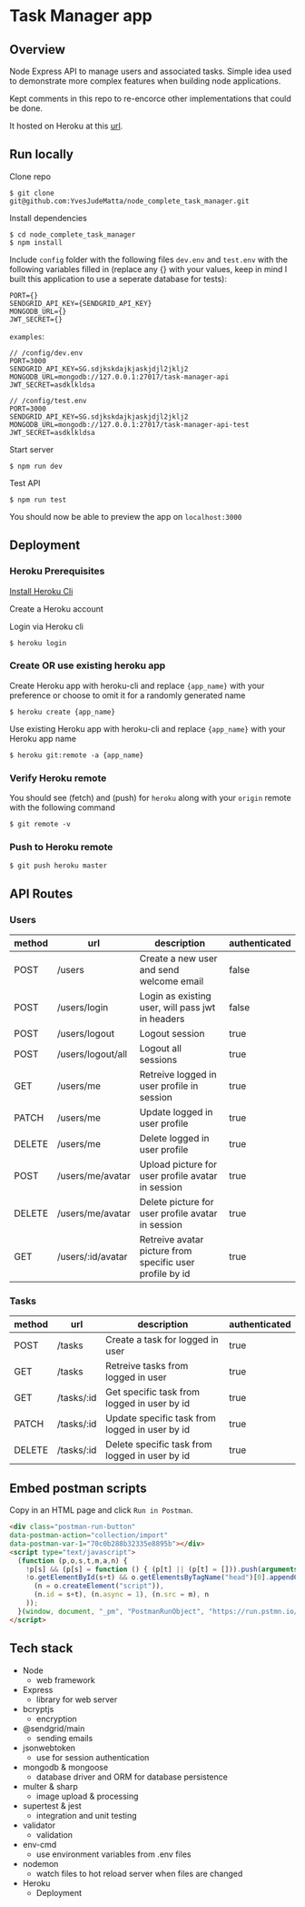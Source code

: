 # Task Manager app

## Overview

Node Express API to manage users and associated tasks. Simple idea used to demonstrate more complex features when building node applications.

Kept comments in this repo to re-encorce other implementations that could be done.

It hosted on Heroku at this [url][hosted-url].

## Run locally

Clone repo

```
$ git clone git@github.com:YvesJudeMatta/node_complete_task_manager.git
```

Install dependencies

```
$ cd node_complete_task_manager
$ npm install
```

Include `config` folder with the following files `dev.env` and `test.env` with the following variables filled in (replace any {} with your values, keep in mind I built this application to use a seperate database for tests):

```
PORT={}
SENDGRID_API_KEY={SENDGRID_API_KEY}
MONGODB_URL={}
JWT_SECRET={}
```

`examples`:

```
// /config/dev.env
PORT=3000
SENDGRID_API_KEY=SG.sdjkskdajkjaskjdjl2jklj2
MONGODB_URL=mongodb://127.0.0.1:27017/task-manager-api
JWT_SECRET=asdklkldsa
```

```
// /config/test.env
PORT=3000
SENDGRID_API_KEY=SG.sdjkskdajkjaskjdjl2jklj2
MONGODB_URL=mongodb://127.0.0.1:27017/task-manager-api-test
JWT_SECRET=asdklkldsa
```

Start server

```
$ npm run dev
```

Test API

```
$ npm run test
```

You should now be able to preview the app on `localhost:3000`

## Deployment

### Heroku Prerequisites

[Install Heroku Cli][install-heroku]

Create a Heroku account

Login via Heroku cli

```
$ heroku login
```

### Create OR use existing heroku app

Create Heroku app with heroku-cli and replace `{app_name}` with your preference or choose to omit it for a randomly generated name

```
$ heroku create {app_name}
```

Use existing Heroku app with heroku-cli and replace `{app_name}` with your Heroku app name

```
$ heroku git:remote -a {app_name}
```

### Verify Heroku remote

You should see (fetch) and (push) for `heroku` along with your `origin` remote with the following command

```
$ git remote -v
```

### Push to Heroku remote

```
$ git push heroku master
```

## API Routes

### Users

method|url|description|authenticated
---|---|---|---
POST|/users|Create a new user and send welcome email|false
POST|/users/login|Login as existing user, will pass jwt in headers|false
POST|/users/logout|Logout session|true
POST|/users/logout/all|Logout all sessions|true
GET|/users/me|Retreive logged in user profile in session|true
PATCH|/users/me|Update logged in user profile |true
DELETE|/users/me|Delete logged in user profile|true
POST|/users/me/avatar|Upload picture for user profile avatar in session|true
DELETE|/users/me/avatar|Delete picture for user profile avatar in session|true
GET|/users/:id/avatar|Retreive avatar picture from specific user profile by id|true


### Tasks

method|url|description|authenticated
---|---|---|---
POST|/tasks|Create a task for logged in user|true
GET|/tasks|Retreive tasks from logged in user|true
GET|/tasks/:id|Get specific task from logged in user by id|true
PATCH|/tasks/:id|Update specific task from logged in user by id|true
DELETE|/tasks/:id|Delete specific task from logged in user by id|true

## Embed postman scripts

Copy in an HTML page and click `Run in Postman`.

```html
<div class="postman-run-button"
data-postman-action="collection/import"
data-postman-var-1="70c0b288b32335e8895b"></div>
<script type="text/javascript">
  (function (p,o,s,t,m,a,n) {
    !p[s] && (p[s] = function () { (p[t] || (p[t] = [])).push(arguments); });
    !o.getElementById(s+t) && o.getElementsByTagName("head")[0].appendChild((
      (n = o.createElement("script")),
      (n.id = s+t), (n.async = 1), (n.src = m), n
    ));
  }(window, document, "_pm", "PostmanRunObject", "https://run.pstmn.io/button.js"));
</script>
```

## Tech stack

- Node
    - web framework
- Express
    - library for web server
- bcryptjs
    - encryption
- @sendgrid/main
    - sending emails
- jsonwebtoken
    - use for session authentication
- mongodb & mongoose
    - database driver and ORM for database persistence
- multer & sharp
    - image upload & processing
- supertest & jest
    - integration and unit testing
- validator
    - validation
- env-cmd
    - use environment variables from .env files
- nodemon
    - watch files to hot reload server when files are changed
- Heroku
    - Deployment


[udemy-course]: https://www.udemy.com/course/the-complete-nodejs-developer-course-2/
[hosted-url]: https://node-complete-task-manager.herokuapp.com/
[install-heroku]: https://devcenter.heroku.com/articles/heroku-cli
